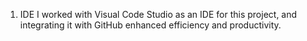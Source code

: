 1. IDE
I worked with Visual Code Studio as an IDE for this project, and integrating it with GitHub enhanced efficiency and productivity.
      
